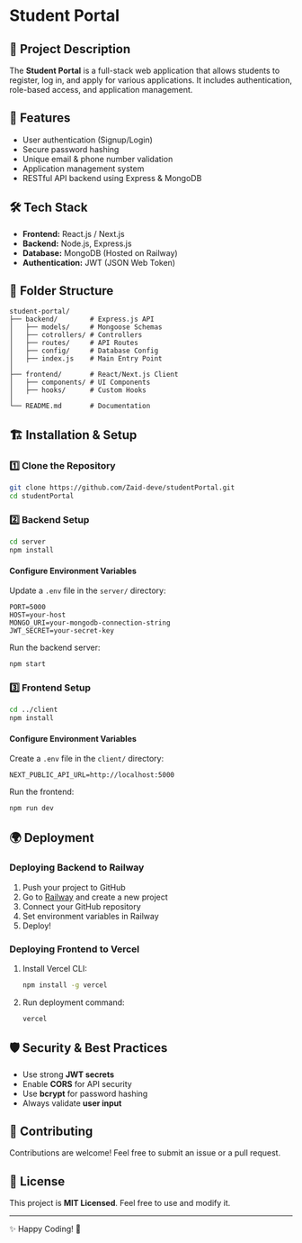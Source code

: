 # Student Portal

## 📌 Project Description

The **Student Portal** is a full-stack web application that allows students to register, log in, and apply for various applications. It includes authentication, role-based access, and application management.

## 🚀 Features

- User authentication (Signup/Login)
- Secure password hashing
- Unique email & phone number validation
- Application management system
- RESTful API backend using Express & MongoDB

## 🛠 Tech Stack

- **Frontend:** React.js / Next.js
- **Backend:** Node.js, Express.js
- **Database:** MongoDB (Hosted on Railway)
- **Authentication:** JWT (JSON Web Token)

## 📂 Folder Structure

```
student-portal/
├── backend/        # Express.js API
│   ├── models/     # Mongoose Schemas
│   ├── cotrollers/ # Controllers
│   ├── routes/     # API Routes
│   ├── config/     # Database Config
│   ├── index.js    # Main Entry Point
│
├── frontend/       # React/Next.js Client
│   ├── components/ # UI Components
│   ├── hooks/      # Custom Hooks
│
└── README.md       # Documentation
```

## 🏗 Installation & Setup

### 1️⃣ Clone the Repository

```sh
git clone https://github.com/Zaid-deve/studentPortal.git
cd studentPortal
```

### 2️⃣ Backend Setup

```sh
cd server
npm install
```

#### Configure Environment Variables

Update a `.env` file in the `server/` directory:

```
PORT=5000
HOST=your-host
MONGO_URI=your-mongodb-connection-string
JWT_SECRET=your-secret-key
```

Run the backend server:

```sh
npm start
```

### 3️⃣ Frontend Setup

```sh
cd ../client
npm install
```

#### Configure Environment Variables

Create a `.env` file in the `client/` directory:

```
NEXT_PUBLIC_API_URL=http://localhost:5000
```

Run the frontend:

```sh
npm run dev
```

## 🌍 Deployment

### Deploying Backend to Railway

1. Push your project to GitHub
2. Go to [Railway](https://railway.app/) and create a new project
3. Connect your GitHub repository
4. Set environment variables in Railway
5. Deploy!

### Deploying Frontend to Vercel

1. Install Vercel CLI:
   ```sh
   npm install -g vercel
   ```
2. Run deployment command:
   ```sh
   vercel
   ```

## 🛡 Security & Best Practices

- Use strong **JWT secrets**
- Enable **CORS** for API security
- Use **bcrypt** for password hashing
- Always validate **user input**

## 🤝 Contributing

Contributions are welcome! Feel free to submit an issue or a pull request.

## 📜 License

This project is **MIT Licensed**. Feel free to use and modify it.

---

✨ Happy Coding! 🚀

